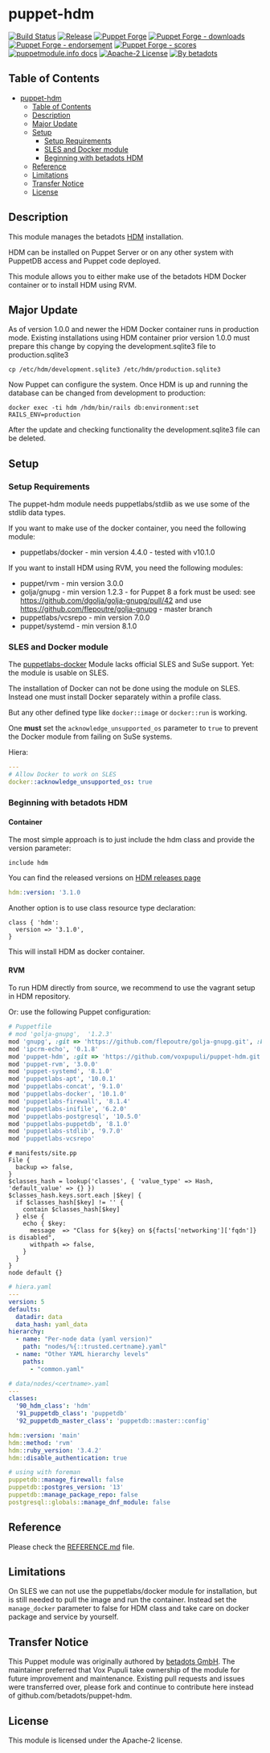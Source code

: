 # puppet-hdm

[![Build Status](https://github.com/voxpupuli/puppet-hdm/workflows/CI/badge.svg)](https://github.com/voxpupuli/puppet-hdm/actions?query=workflow%3ACI)
[![Release](https://github.com/voxpupuli/puppet-hdm/actions/workflows/release.yml/badge.svg)](https://github.com/voxpupuli/puppet-hdm/actions/workflows/release.yml)
[![Puppet Forge](https://img.shields.io/puppetforge/v/puppet/hdm.svg)](https://forge.puppetlabs.com/puppet/hdm)
[![Puppet Forge - downloads](https://img.shields.io/puppetforge/dt/puppet/hdm.svg)](https://forge.puppetlabs.com/puppet/hdm)
[![Puppet Forge - endorsement](https://img.shields.io/puppetforge/e/puppet/hdm.svg)](https://forge.puppetlabs.com/puppet/hdm)
[![Puppet Forge - scores](https://img.shields.io/puppetforge/f/puppet/hdm.svg)](https://forge.puppetlabs.com/puppet/hdm)
[![puppetmodule.info docs](http://www.puppetmodule.info/images/badge.png)](http://www.puppetmodule.info/m/puppet-hdm)
[![Apache-2 License](https://img.shields.io/github/license/voxpupuli/puppet-hdm.svg)](LICENSE)
[![By betadots](https://img.shields.io/badge/by-betadots-fb7047.svg)](#transfer-notice)

## Table of Contents

- [puppet-hdm](#puppet-hdm)
  - [Table of Contents](#table-of-contents)
  - [Description](#description)
  - [Major Update](#major-update)
  - [Setup](#setup)
    - [Setup Requirements](#setup-requirements)
    - [SLES and Docker module](#sles-and-docker-module)
    - [Beginning with betadots HDM](#beginning-with-betadots-hdm)
  - [Reference](#reference)
  - [Limitations](#limitations)
  - [Transfer Notice](#transfer-notice)
  - [License](#license)

## Description

This module manages the betadots [HDM](https://github.com/betadots/hdm) installation.

HDM can be installed on Puppet Server or on any other system with PuppetDB access and Puppet code deployed.

This module allows you to either make use of the betadots HDM Docker container or to install HDM using RVM.

## Major Update

As of version 1.0.0 and newer the HDM Docker container runs in production mode.
Existing installations using HDM container prior version 1.0.0 must prepare this change by copying the development.sqlite3 file to production.sqlite3

```shell
cp /etc/hdm/development.sqlite3 /etc/hdm/production.sqlite3
```

Now Puppet can configure the system.
Once HDM is up and running the database can be changed from development to production:

```shell
docker exec -ti hdm /hdm/bin/rails db:environment:set RAILS_ENV=production
```

After the update and checking functionality the development.sqlite3 file can be deleted.

## Setup

### Setup Requirements

The puppet-hdm module needs puppetlabs/stdlib as we use some of the stdlib data types.

If you want to make use of the docker container, you need the following module:

- puppetlabs/docker - min version 4.4.0 - tested with v10.1.0

If you want to install HDM using RVM, you need the following modules:

- puppet/rvm - min version 3.0.0
- golja/gnupg - min version 1.2.3 - for Puppet 8 a fork must be used: see https://github.com/dgolja/golja-gnupg/pull/42 and use https://github.com/flepoutre/golja-gnupg - master branch
- puppetlabs/vcsrepo - min version 7.0.0
- puppet/systemd     - min version 8.1.0

### SLES and Docker module

The [puppetlabs-docker](https://forge.puppet.com/modules/puppetlabs/docker/readme) Module lacks official SLES and SuSe support. Yet: the module is usable on SLES.

The installation of Docker can not be done using the module on SLES.
Instead one must install Docker separately within a profile class.

But any other defined type like `docker::image` or `docker::run` is working.

One **must** set the `acknowledge_unsupported_os` parameter to `true` to prevent the Docker module from failing on SuSe systems.

Hiera:

```yaml
---
# Allow Docker to work on SLES
docker::acknowledge_unsupported_os: true
```

### Beginning with betadots HDM

#### Container

The most simple approach is to just include the hdm class and provide the version parameter:

```puppet
include hdm
```

You can find the released versions on [HDM releases page](https://github.com/betadots/hdm/releases)
```yaml
hdm::version: '3.1.0
```

Another option is to use class resource type declaration:

```puppet
class { 'hdm':
  version => '3.1.0',
}
```

This will install HDM as docker container.

#### RVM

To run HDM directly from source, we recommend to use the vagrant setup in HDM repository.

Or: use the following Puppet configuration:

```ruby
# Puppetfile
# mod 'golja-gnupg',  '1.2.3'
mod 'gnupg', :git => 'https://github.com/flepoutre/golja-gnupg.git', :branch => 'master'
mod 'ipcrm-echo', '0.1.8'
mod 'puppet-hdm', :git => 'https://github.com/voxpupuli/puppet-hdm.git', :branch => 'master'
mod 'puppet-rvm', '3.0.0'
mod 'puppet-systemd', '8.1.0'
mod 'puppetlabs-apt', '10.0.1'
mod 'puppetlabs-concat', '9.1.0'
mod 'puppetlabs-docker', '10.1.0'
mod 'puppetlabs-firewall', '8.1.4'
mod 'puppetlabs-inifile', '6.2.0'
mod 'puppetlabs-postgresql', '10.5.0'
mod 'puppetlabs-puppetdb', '8.1.0'
mod 'puppetlabs-stdlib', '9.7.0'
mod 'puppetlabs-vcsrepo'
```

```puppet
# manifests/site.pp
File {
  backup => false,
}
$classes_hash = lookup('classes', { 'value_type' => Hash, 'default_value' => {} })
$classes_hash.keys.sort.each |$key| {
  if $classes_hash[$key] != '' {
    contain $classes_hash[$key]
  } else {
    echo { $key:
      message  => "Class for ${key} on ${facts['networking']['fqdn']} is disabled",
      withpath => false,
    }
  }
}
node default {}
```

```yaml
# hiera.yaml
---
version: 5
defaults:
  datadir: data
  data_hash: yaml_data
hierarchy:
  - name: "Per-node data (yaml version)"
    path: "nodes/%{::trusted.certname}.yaml"
  - name: "Other YAML hierarchy levels"
    paths:
      - "common.yaml"
```

```yaml
# data/nodes/<certname>.yaml
---
classes:
  '90_hdm_class': 'hdm'
  '91_puppetdb_class': 'puppetdb'
  '92_puppetdb_master_class': 'puppetdb::master::config'

hdm::version: 'main'
hdm::method: 'rvm'
hdm::ruby_version: '3.4.2'
hdm::disable_authentication: true

# using with foreman
puppetdb::manage_firewall: false
puppetdb::postgres_version: '13'
puppetdb::manage_package_repo: false
postgresql::globals::manage_dnf_module: false
```

## Reference

Please check the [REFERENCE.md](REFERENCE.md) file.

## Limitations

On SLES we can not use the puppetlabs/docker module for installation, but is still needed to pull the image and run the container.
Instead set the `manage_docker` parameter to false for HDM class and take care on docker package and service by yourself.

## Transfer Notice

This Puppet module was originally authored by [betadots GmbH](https://www.betadots.de).
The maintainer preferred that Vox Pupuli take ownership of the module for future improvement and maintenance.
Existing pull requests and issues were transferred over, please fork and continue to contribute here instead of github.com/betadots/puppet-hdm.

## License

This module is licensed under the Apache-2 license.
